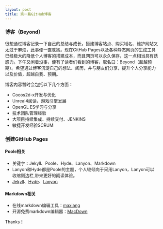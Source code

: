 ```yaml
---
layout: post
title: 第一篇GitHub博客
---
```


### 博客（Beyond）

很想通过博客记录一下自己的总结与成长，搭建博客站点、购买域名、维护网站又太过于麻烦，此事便一直耽搁。现在GitHub Pages以及各种静态网页的生成工具已经极大的降低个人博客的搭建成本，而且网页可以永久保存，这一点相当具有诱惑力。下午又闲着没事，便有了读者们看到的博客，取名曰：Beyond（超越预期）。希望通过博客沉淀自己的想法、阅历，并与朋友们分享，提升个人分享能力以及价值，超越自我、预期。

博客内容暂时会包括以下几个方面：

* Cocos2d-x开发与优化
* Unreal4阅读，游戏引擎发展
* OpenGL ES学习与分享
* 技术团队管理经验
* 大项目持续集成、持续交付、JENKINS
* 敏捷开发经验SCRUM

### 创建GitHub Pages

#### Poole相关

+ 关键字：Jekyll、Poole、Hyde、Lanyon、Markdown
+ Lanyon和Hyde都是Poole的主题，个人较倾向于采用Lanyon，Lanyon可以收缩侧边栏,带来更好的阅读体验。
+ [Jekyll](http://jekyllrb.com)、[Hyde](http://hyde.getpoole.com/)、[Lanyon](http://lanyon.getpoole.com/)

#### Markdown相关

+ 在线markdown编辑工具：[maxiang](https://maxiang.io)
+ 开源免费markdown编辑器：[MacDown](http://macdown.uranusjr.com/)

Thanks！
